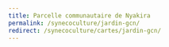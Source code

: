 ```yaml
---
title: Parcelle communautaire de Nyakira
permalink: /synecoculture/jardin-gcn/
redirect: /synecoculture/cartes/jardin-gcn/
---
```

